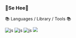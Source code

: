 ##
<h3 align="left"><b> 🍓Se Hee🍓 </b></h3>  
<div align="left"> </div>  


📚 Languages / Library / Tools 📚
  
![js](https://img.shields.io/badge/C-00599C?style=for-the-badge&logo=c&logoColor=white)
![js](https://img.shields.io/badge/Java-ED8B00?style=for-the-badge&logo=openjdk&logoColor=white)
![js](https://img.shields.io/badge/Python-3776AB?style=flat&logo=python&logoColor=white)
<img src="https://img.shields.io/badge/Android-3DDC84?style=flat&logo=Android&logoColor=white"/> 


<!--
**hansehee0624-ux/hansehee0624-ux** is a ✨ _special_ ✨ repository because its `README.md` (this file) appears on your GitHub profile.

Here are some ideas to get you started:

- 🔭 I’m currently working on ...
- 🌱 I’m currently learning ...
- 👯 I’m looking to collaborate on ...
- 🤔 I’m looking for help with ...
- 💬 Ask me about ...
- 📫 How to reach me: ...
- 😄 Pronouns: ...
- ⚡ Fun fact: ...
-->
